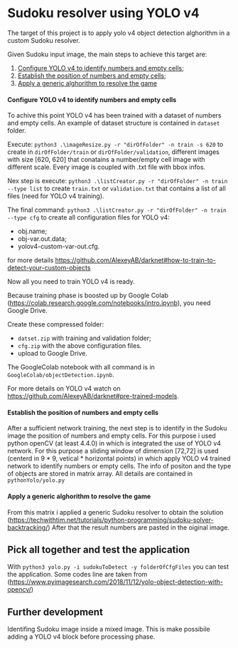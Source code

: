 # Sudoku resolver using YOLO v4

The target of this project is to apply yolo v4 object detection alghorithm in a custom Sudoku resolver.

Given Sudoku input image, the main steps to achieve this target are:

 1) [Configure YOLO v4 to identify numbers and empty cells](#configure-yolo-v4-to-identify-numbers-and-empty-cells);
 2) [Establish the position of numbers and empty cells](#establish-the-position-of-number-and-empty-cells);
 3) [Apply a generic alghorithm to resolve the game](#apply-a-generic-alghorithm-to-resolve-the-game)

#### Configure YOLO v4 to identify numbers and empty cells

To achive this point YOLO v4 has been trained with a dataset of numbers and empty cells.
An example of dataset structure is contained in `dataset` folder. 

Execute: `python3 .\imageResize.py -r "dirOfFolder" -n train -s 620`
to create in `dirOfFolder/train` or `dirOfFolder/validation`, different images with size [620, 620] that conatains a number/empty cell image with different scale. Every image is coupled with .txt file with bbox infos.
 
Nex step is execute: 
`python3 .\listCreator.py -r "dirOfFolder" -n train --type list`
to create `train.txt` or `validation.txt` that contains a list of all files (need for YOLO v4 training).

The final command:
`python3 .\listCreator.py -r "dirOfFolder" -n train --type cfg`
to create all configuration files for YOLO v4:
* obj.name;
* obj-var.out.data;
* yolov4-custom-var-out.cfg.

for more details https://github.com/AlexeyAB/darknet#how-to-train-to-detect-your-custom-objects

Now all you need to train YOLO v4 is ready.

Because training phase is boosted up by Google Colab (https://colab.research.google.com/notebooks/intro.ipynb), you need Google Drive.

Create these compressed folder:
* `datset.zip` with training and validation folder;
* `cfg.zip` with the above configuration files.
* upload to Google Drive.

The GoogleColab notebook with all command is in `GoogleColab/objectDetection.ipynb`.

For more details on YOLO v4 watch on https://github.com/AlexeyAB/darknet#pre-trained-models.

#### Establish the position of numbers and empty cells 

After a sufficient network training, the next step is to identify in the Sudoku image the position of numbers and empty cells.
For this purpose i used python openCV (at least 4.4.0) in which is integrated the use of YOLO v4 network. 
For this purpose a sliding window of dimension [72,72] is used (centerd in 9 * 9, vetical * horizontal points) in which apply YOLO v4 trained network to identify numbers or empty cells.
The info of positon and the type of objects are stored in matrix array.
All details are contained in `pythonYolo/yolo.py`

#### Apply a generic alghorithm to resolve the game
From this matrix i applied a generic Sudoku resolver to obtain the solution (https://techwithtim.net/tutorials/python-programming/sudoku-solver-backtracking/)
After that the result numbers are pasted in the oiginal image.

## Pick all together and test the application
With `python3 yolo.py -i sudokuToDetect -y folderOfCfgFiles` you can test the application.
Some codes line are taken from (https://www.pyimagesearch.com/2018/11/12/yolo-object-detection-with-opencv/)

## Further development
Identifing Sudoku image inside a mixed image. This is make possibile adding a YOLO v4 block before processing phase.